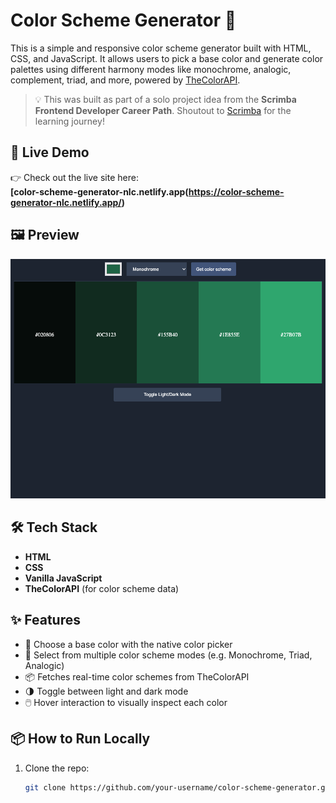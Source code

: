 # Color Scheme Generator 🎨

This is a simple and responsive color scheme generator built with HTML, CSS, and JavaScript. It allows users to pick a base color and generate color palettes using different harmony modes like monochrome, analogic, complement, triad, and more, powered by [TheColorAPI](https://www.thecolorapi.com/).

> 💡 This was built as part of a solo project idea from the **Scrimba Frontend Developer Career Path**. Shoutout to [Scrimba](https://scrimba.com) for the learning journey!

## 🚀 Live Demo

👉 Check out the live site here:  
**[color-scheme-generator-nlc.netlify.app(https://color-scheme-generator-nlc.netlify.app/)**  

## 🖼️ Preview

![Preview of the app UI](preview.png)  

## 🛠️ Tech Stack

- **HTML**
- **CSS**
- **Vanilla JavaScript**
- **TheColorAPI** (for color scheme data)

## ✨ Features

- 🎯 Choose a base color with the native color picker
- 🎨 Select from multiple color scheme modes (e.g. Monochrome, Triad, Analogic)
- 📦 Fetches real-time color schemes from TheColorAPI
- 🌗 Toggle between light and dark mode
- 🖱️ Hover interaction to visually inspect each color

## 📦 How to Run Locally

1. Clone the repo:
   ```bash
   git clone https://github.com/your-username/color-scheme-generator.git
